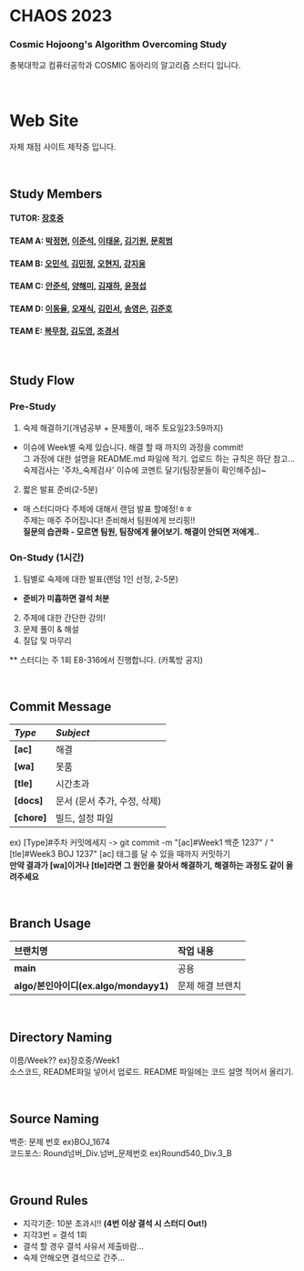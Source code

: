 # CHAOS 2023
### Cosmic Hojoong's Algorithm Overcoming Study
충북대학교 컴퓨터공학과 COSMIC 동아리의 알고리즘 스터디 입니다.</br>

</br>

# Web Site
자체 채점 사이트 제작중 입니다. 

</br>

## Study Members
#### TUTOR: [장호중](https://github.com/mondayy1)
#### TEAM A: [박정현](https://github.com/bitesnail), [이준석](https://github.com/ljs831), [이태윤](https://github.com/troymerai), [김기원](https://github.com/kiuuon), [문희범](https://github.com/KorBasilion)
#### TEAM B: [오민석](https://github.com/minseok-oh), [김민정](https://github.com/Minnnning), [오현지](https://github.com/hyunjiiing), [강지웅](https://github.com/KangjiUng)
#### TEAM C: [안준석](https://github.com/Rahahhaaa), [양해미](https://github.com/yanghaemi), [김재하](https://github.com/kjh3291), [윤정섭](https://github.com/jithhuP)
#### TEAM D: [이동율](https://github.com/leedongyull), [오재식](https://github.com/ohjaesik), [김민서](https://github.com/kmingseo), [송영은](https://github.com/songyeongeun), [김준호](https://github.com/junhoprog)
#### TEAM E: [복무창](https://github.com/bokob), [김도영](https://github.com/Doyoung01), [조경서](https://github.com/gyseong)

</br>

## Study Flow
### Pre-Study
1. 숙제 해결하기(개념공부 + 문제풀이, 매주 토요일23:59까지)
* 이슈에 Week별 숙제 있습니다. 해결 할 때 까지의 과정을 commit!</br>
그 과정에 대한 설명을 README.md 파일에 적기. 업로드 하는 규칙은 하단 참고...</br>
숙제검사는 '주차_숙제검사' 이슈에 코멘트 달기(팀장분들이 확인해주심)~
2. 짧은 발표 준비(2-5분)
* 매 스터디마다 주제에 대해서 랜덤 발표 할예정!ㅎㅎ</br>주제는 매주 주어집니다! 준비해서 팀원에게 브리핑!!</br>
**질문의 습관화 - 모르면 팀원, 팀장에게 물어보기. 해결이 안되면 저에게..**
### On-Study (1시간)
1. 팀별로 숙제에 대한 발표(랜덤 1인 선정, 2-5분)
* **준비가 미흡하면 결석 처분**
2. 주제에 대한 간단한 강의!
3. 문제 풀이 & 해설
5. 질답 및 마무리

** 스터디는 주 1회 E8-316에서 진행합니다. (카톡방 공지)

</br>

## Commit Message
|*Type*|*Subject*|
|:---|:---|
|**[ac]**|해결|
|**[wa]**|못품|
|**[tle]**|시간초과|
|**[docs]**|문서 (문서 추가, 수정, 삭제)|
|**[chore]**|빌드, 설정 파일|

ex) [Type]#주차 커밋메세지 -> git commit -m "[ac]#Week1 백준 1237" / "[tle]#Week3 BOJ 1237"
[ac] 태그를 달 수 있을 때까지 커밋하기   
**만약 결과가 [wa]이거나 [tle]라면 그 원인을 찾아서 해결하기, 해결하는 과정도 같이 올려주세요**

</br>

## Branch Usage
|브랜치명|작업 내용|
|:---|:---|
|**main**|공용|
|**algo/본인아이디(ex.algo/mondayy1)**|문제 해결 브랜치|

</br>

## Directory Naming
이름/Week?? ex)장호중/Week1 </br>
소스코드, README파일 넣어서 업로드. README 파일에는 코드 설명 적어서 올리기.

</br>

## Source Naming
백준: 문제 번호 ex)BOJ_1674 </br>
코드포스: Round넘버_Div.넘버_문제번호 ex)Round540_Div.3_B

</br>

## Ground Rules
* 지각기준: 10분 초과시!! **(4번 이상 결석 시 스터디 Out!)**
* 지각3번 = 결석 1회
* 결석 할 경우 결석 사유서 제출바람...
* 숙제 안해오면 결석으로 간주...

</br>

